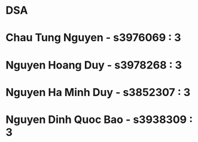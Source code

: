 # DSA

# Chau Tung Nguyen  - s3976069 : 3
# Nguyen Hoang Duy  - s3978268 : 3
# Nguyen Ha Minh Duy - s3852307 : 3
# Nguyen Dinh Quoc Bao - s3938309 : 3

